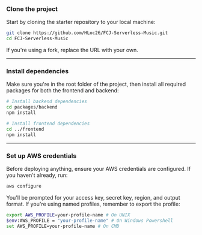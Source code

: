 ### Clone the project

Start by cloning the starter repository to your local machine:

```bash
git clone https://github.com/HLoc26/FCJ-Serverless-Music.git
cd FCJ-Serverless-Music
````

If you're using a fork, replace the URL with your own.

---

### Install dependencies

Make sure you're in the root folder of the project, then install all required packages for both the frontend and backend:

```bash
# Install backend dependencies
cd packages/backend
npm install

# Install frontend dependencies
cd ../frontend
npm install
```

---

### Set up AWS credentials

Before deploying anything, ensure your AWS credentials are configured. If you haven't already, run:

```bash
aws configure
```

You'll be prompted for your access key, secret key, region, and output format. If you're using named profiles, remember to export the profile:

```bash
export AWS_PROFILE=your-profile-name # On UNIX
$env:AWS_PROFILE = "your-profile-name" # On Windows Powershell
set AWS_PROFILE=your-profile-name # On CMD
```
